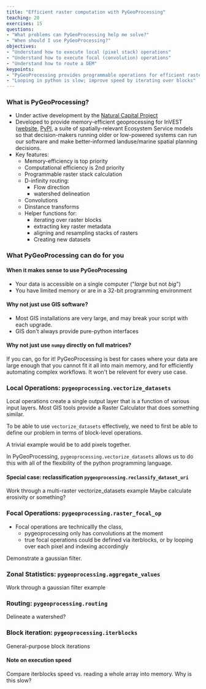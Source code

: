 ```yaml
---
title: "Efficient raster computation with PyGeoProcessing"
teaching: 20 
exercises: 15 
questions:
- "What problems can PyGeoProcessing help me solve?"
- "When should I use PyGeoProcessing?"
objectives:
- "Understand how to execute local (pixel stack) operations"
- "Understand how to execute focal (convolution) operations"
- "Understand how to route a DEM"
keypoints:
- "PyGeoProcessing provides programmable operations for efficient raster computations"
- "Looping in python is slow; improve speed by iterating over blocks"
---
```


### What is PyGeoProcessing?

* Under active development by the [Natural Capital Project](https://naturalcapitalproject.org)
* Developed to provide memory-efficient geoprocessing for InVEST 
    ([website](http://naturalcapitaproject.org/invest), [PyPI](https://pypi.python.org/pypi/natcap.invest), a suite of 
    spatially-relevant Ecosystem Service models so that decision-makers running older or
    low-powered systems can run our software and make better-informed landuse/marine spatial
    planning decisions.
* Key features:
    * Memory-efficiency is top priority
    * Computational efficiency is 2nd priority
    * Programmable raster stack calculation
    * D-infinity routing:
        * Flow direction
        * watershed delineation
    * Convolutions
    * Dinstance transforms
    * Helper functions for:
        * iterating over raster blocks
        * extracting key raster metadata
        * aligning and resampling stacks of rasters
        * Creating new datasets

### What PyGeoProcessing can do for you

#### When it makes sense to use PyGeoProcessing
* Your data is accessible on a single computer ("*large* but not *big*")
* You have limited memory or are in a 32-bit programming environment

#### Why not just use GIS software?
* Most GIS installations are very large, and may break your script with each upgrade.
* GIS don't always provide pure-python interfaces

#### Why not just use ``numpy`` directly on full matrices?
If you can, go for it!  PyGeoProcessing is best for cases where your data are large
enough that you cannot fit it all into main memory, and for efficiently automating
complex workflows.  It won't be relevent for every use case.


### Local Operations: ``pygeoprocessing.vectorize_datasets``

Local operations create a single output layer that is a function of various input layers.
Most GIS tools provide a Raster Calculator that does something similar.

To be able to use ``vectorize_datasets`` effectively, we need to first be able to define our
problem in terms of block-level operations.

A trivial example would be to add pixels together.

In PyGeoProcessing, ``pygeoprocessing.vectorize_datasets`` allows us to do this with all
of the flexibility of the python programming language.

#### Special case: reclassification ``pygeoprocessing.reclassify_dataset_uri``




Work through a multi-raster vectorize_datasets example
Maybe calculate erosivity or something?

### Focal Operations:  ``pygeoprocessing.raster_focal_op``

* Focal operations are technicallly the class,
    * pygeoprocessing only has convolutions at the moment
    * true focal operations could be defined via iterblocks, or by looping over each pixel and indexing accordingly

Demonstrate a gaussian filter.


### Zonal Statistics: ``pygeoprocessing.aggregate_values``

Work through a gaussian filter example

### Routing: ``pygeoprocessing.routing``

Delineate a watershed?

### Block iteration: ``pygeoprocessing.iterblocks``

General-purpose block iterations

#### Note on execution speed

Compare iterblocks speed vs. reading a whole array into memory.
Why is this slow?


